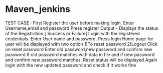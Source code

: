 # Maven_jenkins

TEST CASE :
First Register the user before making login.
	Enter Username,email and password
	Press register 
	Output - Displays the status of the Registration [ Success or Failure]
Login with the registered credentials.
	Enter User name and password.
	Press login
	Home page for user will be displayed with two option
		1)To reset password
		2)Logout
Click on reset password
	Enter old password,new password and confirm new password
	If old password matches with data in file and if new password and confirm new password matches, Reset status will be displayed
	Again login with the new updated password and check if it works fine